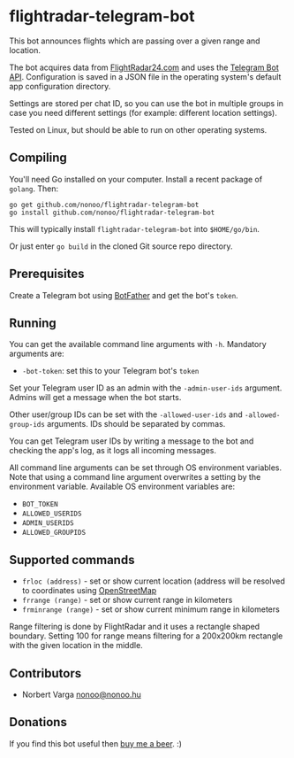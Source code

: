 # flightradar-telegram-bot

This bot announces flights which are passing over a given range and location.

The bot acquires data from [FlightRadar24.com](https://flightradar24.com/) and
uses the [Telegram Bot API](https://github.com/go-telegram-bot-api/telegram-bot-api).
Configuration is saved in a JSON file in the operating system's default app
configuration directory.

Settings are stored per chat ID, so you can use the bot in multiple groups in
case you need different settings (for example: different location settings).

Tested on Linux, but should be able to run on other operating systems.

## Compiling

You'll need Go installed on your computer. Install a recent package of `golang`.
Then:

```
go get github.com/nonoo/flightradar-telegram-bot
go install github.com/nonoo/flightradar-telegram-bot
```

This will typically install `flightradar-telegram-bot` into `$HOME/go/bin`.

Or just enter `go build` in the cloned Git source repo directory.

## Prerequisites

Create a Telegram bot using [BotFather](https://t.me/BotFather) and get the
bot's `token`.

## Running

You can get the available command line arguments with `-h`.
Mandatory arguments are:

- `-bot-token`: set this to your Telegram bot's `token`

Set your Telegram user ID as an admin with the `-admin-user-ids` argument.
Admins will get a message when the bot starts.

Other user/group IDs can be set with the `-allowed-user-ids` and
`-allowed-group-ids` arguments. IDs should be separated by commas.

You can get Telegram user IDs by writing a message to the bot and checking
the app's log, as it logs all incoming messages.

All command line arguments can be set through OS environment variables.
Note that using a command line argument overwrites a setting by the environment
variable. Available OS environment variables are:

- `BOT_TOKEN`
- `ALLOWED_USERIDS`
- `ADMIN_USERIDS`
- `ALLOWED_GROUPIDS`

## Supported commands

- `frloc (address)` - set or show current location (address will be
  resolved to coordinates using [OpenStreetMap](https://www.openstreetmap.org/)
- `frrange (range)` - set or show current range in kilometers
- `frminrange (range)` - set or show current minimum range in kilometers

Range filtering is done by FlightRadar and it uses a rectangle shaped
boundary. Setting 100 for range means filtering for a 200x200km rectangle
with the given location in the middle.

## Contributors

- Norbert Varga [nonoo@nonoo.hu](mailto:nonoo@nonoo.hu)

## Donations

If you find this bot useful then [buy me a beer](https://paypal.me/ha2non). :)
